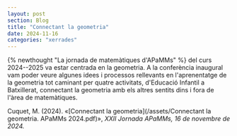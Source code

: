 ```yaml
---
layout: post
section: Blog
title: "Connectant la geometria"
date: 2024-11-16
categories: "xerrades"
---
```


{% newthought "La jornada de matemàtiques d'APaMMs" %} del curs 2024--2025 va
estar centrada en la geometria. A la conferència inaugural vam poder veure
algunes idees i processos rellevants en l'aprenentatge de la geometria tot
caminant per quatre activitats, d'Educació Infantil a Batxillerat, connectant
la geometria amb els altres sentits dins i fora de l'àrea de matemàtiques.

Cuquet, M. (2024). «[Connectant la geometria](/assets/Connectant la geometria. APaMMs 2024.pdf)», _XXII Jornada APaMMs, 16 de novembre de 2024._

